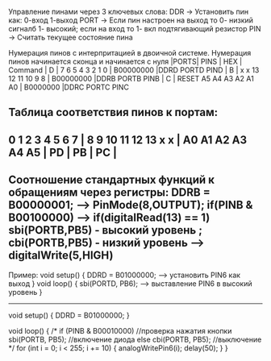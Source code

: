 Управление пинами через 3 ключевых слова:
DDR   -> Установить пин как: 0-вход  1-выход
PORT  -> Если пин настроен на выход то 0- низкий сигналб 1- высокий; если на вход то 1- вкл подтягивающий резистор
PIN   -> Считать текущее состояние пина


Нумерация пинов с интерпритацией в двоичной системе. Нумерация пинов начинается сконца и начинается с нуля
|PORTS|        PINS             |    HEX     |  Command
|  D  | 7 6 5 4 3 2 1 0         |  B00000000 |DDRD PORTD PIND
|  B  | x x 13 12 11 10 9 8     |  B00000000 |DDRB PORTB PINB
|  C  | RESET A5 A4 A3 A2 A1 A0 |  B0000000  |DDRC PORTC PINC

Таблица соответствия пинов к портам:
------------------------------------------------------------------
 0 1 2 3 4 5 6 7 | 8 9 10 11 12 13 x x | A0 A1 A2 A3 A4 A5 |
       PD        |          PB         |          PC       |
------------------------------------------------------------------

Соотношение стандартных функций к обращениям через регистры:
  DDRB = B00000001;  -->  PinMode(8,OUTPUT);
  if(PINB & B00100000)  -->  if(digitalRead(13) == 1)
  sbi(PORTB,PB5) - высокий уровень ; cbi(PORTB,PB5) - низкий уровень  -->  digitalWrite(5,HIGH)
------------------------------------------------------------------

Пример:
void setup()
{
 DDRD = B01000000;  --> установить PIN6 как выход
}
void loop()
{
     sbi(PORTD, PB6);  --> выставление PIN6 в высокий уровень
}
  
  ------------------------------------------------------------------
 void setup()
{
  DDRD = B01000000;
}

void loop()
{
      /*
      if (PINB & B00010000) //проверка нажатия кнопки
          sbi(PORTB, PB5);    //включение диода
        else
          cbi(PORTB, PB5);    //выключение
      */
  for (int i = 0; i < 255; i += 10)
  {
    analogWritePin6(i);
    delay(50);
  }
}
